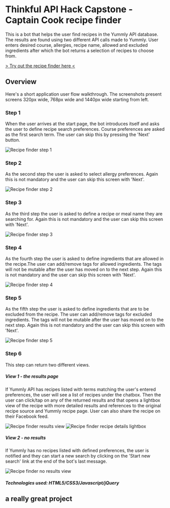 # Thinkful API Hack Capstone - Captain Cook recipe finder

This is a bot that helps the user find recipes in the Yummly API database. The results are found using two different API calls made to Yummly. 
User enters desired course, allergies, recipe name, allowed and excluded ingredients after which the bot returns a selection of recipes to choose from.

[> Try out the recipe finder here <](https://getrecipe.paancrafts.com/)

## Overview
Here's a short application user flow walkthrough. The screenshots present screens 320px wide, 768px wide and 1440px wide starting from left.

### Step 1
When the user arrives at the start page, the bot introduces itself and asks the user to define recipe search preferences. Course preferences are asked as the first search term. The user can skip this by pressing the 'Next' button.

![Recipe finder step 1](https://getrecipe.paancrafts.com/readme-img/step-1.jpg)

### Step 2
As the second step the user is asked to select allergy preferences. Again this is not mandatory and the user can skip this screen with 'Next'.

![Recipe finder step 2](https://getrecipe.paancrafts.com/readme-img/step-2.jpg)

### Step 3
As the third step the user is asked to define a recipe or meal name they are searching for. Again this is not mandatory and the user can skip this screen with 'Next'.

![Recipe finder step 3](https://getrecipe.paancrafts.com/readme-img/step-3.jpg)

### Step 4
As the fourth step the user is asked to define ingredients that are allowed in the recipe.The user can add/remove tags for allowed ingredients. The tags will not be mutable after the user has moved on to the next step. Again this is not mandatory and the user can skip this screen with 'Next'.

![Recipe finder step 4](https://getrecipe.paancrafts.com/readme-img/step-4.jpg)

### Step 5
As the fifth step the user is asked to define ingredients that are to be excluded from the recipe. The user can add/remove tags for excluded ingredients. The tags will not be mutable after the user has moved on to the next step. Again this is not mandatory and the user can skip this screen with 'Next'.

![Recipe finder step 5](https://getrecipe.paancrafts.com/readme-img/step-5.jpg)

### Step 6
This step can return two different views.

##### View 1 - the results page
If Yummly API has recipes listed with terms matching the user's entered preferences, the user will see a list of recipes under the chatbox. Then the user can click/tap on any of the returned results and that opens a lightbox view of the recipe with more detailed results and references to the original recipe source and Yummly recipe page. User can also share the recipe on their Facebook feed.

![Recipe finder results view](https://getrecipe.paancrafts.com/readme-img/results-view.jpg)
![Recipe finder recipe details lightbox](https://getrecipe.paancrafts.com/readme-img/select-recipe.jpg)

##### View 2 - no results
If Yummly has no recipes listed with defined preferences, the user is notified and they can start a new search by clicking on the 'Start new search' link at the end of the bot's last message.

![Recipe finder no results view](https://getrecipe.paancrafts.com/readme-img/no-results.jpg)


##### Technologies used: HTML5/CSS3/Javascript/jQuery


## a really great project
